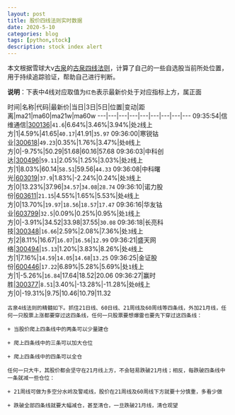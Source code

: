 ```yaml
---
layout: post
title: 股价四线法则实时数据
date: 2020-5-10
categories: blog
tags: [python,stock]
description: stock index alert
---
```



本文根据雪球大v[古泉](https://xueqiu.com/u/7148646888)的[古泉四线法则](https://xueqiu.com/7148646888/130498192)，计算了自己的一些自选股当前所处位置，用于持续追踪验证，帮助自己进行判断。

**说明**：下表中4线对应取值为`红色`表示最新价处于对应指标上方，属正面

时间|名称|代码|最新价|当日|3日|5日|位置|变动|距离|ma21|ma60|ma21w|ma60w
---|---|---|---|---|---|---|---|---
09:35:54|信维通信|[300136](https://xueqiu.com/S/SZ300136)|`41.6`|6.64%|3.46%|3.94%|处`2`线上方|1|4.59%|41.65|`40.17`|41.91|`35.97`
09:36:00|寒锐钴业|[300618](https://xueqiu.com/S/SZ300618)|`49.23`|0.35%|1.76%|3.47%|处`0`线上方|0|-9.75%|50.29|51.68|60.16|57.68
09:36:03|中科创达|[300496](https://xueqiu.com/S/SZ300496)|`59.11`|2.05%|1.25%|3.03%|处`2`线上方|1|8.03%|60.14|`58.51`|59.56|`44.33`
09:36:08|中科曙光|[603019](https://xueqiu.com/S/SH603019)|`37.9`|1.83%|-2.24%|0.24%|处`3`线上方|0|13.23%|37.96|`34.57`|`34.08`|`28.74`
09:36:10|诺力股份|[603611](https://xueqiu.com/S/SH603611)|`21.15`|4.55%|1.65%|5.53%|处`4`线上方|0|13.70%|`19.97`|`18.56`|`18.57`|`17.47`
09:36:16|华友钴业|[603799](https://xueqiu.com/S/SH603799)|`32.5`|0.09%|0.25%|0.95%|处`1`线上方|0|-3.91%|34.52|33.98|37.55|`30.08`
09:36:18|长亮科技|[300348](https://xueqiu.com/S/SZ300348)|`16.66`|2.59%|2.08%|7.36%|处`3`线上方|2|8.11%|16.67|`16.07`|`16.56`|`12.99`
09:36:21|盛天网络|[300494](https://xueqiu.com/S/SZ300494)|`15.13`|1.20%|3.83%|8.26%|处`4`线上方|1|7.16%|`14.59`|`14.05`|`14.68`|`13.25`
09:36:25|金证股份|[600446](https://xueqiu.com/S/SH600446)|`17.22`|6.89%|5.28%|5.69%|处`1`线上方|1|-5.26%|`16.84`|17.64|18.52|20.06
09:36:27|赢时胜|[300377](https://xueqiu.com/S/SZ300377)|`8.51`|3.40%|-13.28%|-11.28%|处`0`线上方|0|-19.31%|9.75|10.46|10.79|11.32

```
古泉4线法则的精髓如下。抓住21日线、60日线、21周线及60周线等四条线，外加21月线，任何一只股票上涨都要穿过这四条线，任何一只股票要想爆雷也要先下穿过这四条线：

+ 当股价爬上四条线中的两条可以少量建仓

+ 爬上四条线中的三条可以加大仓位

+ 爬上四条线中的四条可以全仓

任何一只大牛，其股价都会坚守在21月线上方，不会轻易跌破21月线；相反，每跌破四条线中一条就减一些仓位：

+ 21周线可做为多空分水岭及警戒线，股价在21周线及60周线下方就要十分慎重，多看少做

+ 跌破全部四条线就要大幅减仓，甚至清仓，一旦跌破21月线，清仓观望
```